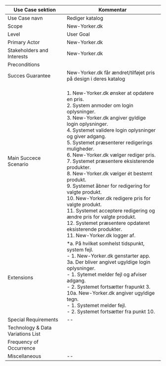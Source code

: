 Use Case sektion | Kommentar | 
-------------| -------------------------------| 
Use Case navn| Rediger katalog
Scope        | New-Yorker.dk
Level        | User Goal
Primary Actor| New-Yorker.dk
Stakeholders and Interests | New-Yorker.dk
Preconditions | 
Succes Guarantee | New-Yorker.dk får ændret/tilføjet pris på design i deres katalog
Main Succece Scenario |<br> 1. New-Yorker.dk ønsker at opdatere en pris. <br> 2. System anmoder om login oplysninger.<br> 3. New-Yorker.dk angiver gyldige login oplysninger.<br> 4. Systemet validere login oplysninger og giver adgang.<br> 5. Systemet præsenterer redigerings muligheder.<br> 6. New-Yorker.dk vælger rediger pris.<br> 7. Systemet præsentere eksisterende produkter.<br> 8. New-Yorker.dk vælger ét bestemt produkt.<br> 9. Systemet åbner for redigering for valgte produkt.<br> 10. New-Yorker.dk redigere pris for valgte produkt.<br> 11. Systemet acceptere redigering og ændre pris for valgte produkt.<br> 12. Systemet præsentere opdateret eksisterende produkter.<br> 11. New-Yorker.dk logger af.
Extensions | *a. På hvilket somhelst tidspunkt, system fejl. <br> - 1. New-Yorker.dk genstarter app. <br> 3a. Der bliver angivet ugyldige login oplysninger. <br> - 1. Sytemet melder fejl og afviser adgang. <br> - 2. Systemet fortsætter frapunkt 3. <br> 10a. New-Yorker.dk angiver ugyldige tegn. <br> - 1. Systemet melder fejl. <br> - 2. Systemet fortsætter fra punkt 10. <br> 
Special Requirements | --
Technology & Data Variations List |
Frequency of Occurrence | 
Miscellaneous | --
